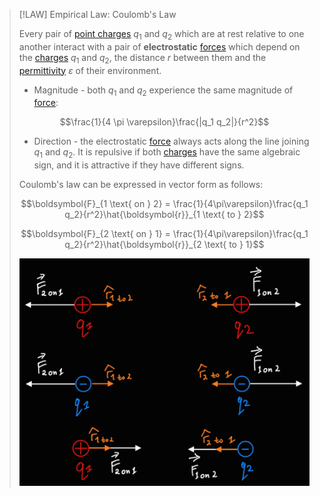 >[!LAW] Empirical Law: Coulomb's Law
>
>Every pair of [point charges](Point%20Charge.md) $q_1$ and $q_2$ which are at rest relative to one another interact with a pair of **electrostatic** [forces](../../Mechanics/Force.md) which depend on the [charges](Electric%20Charge.md) $q_1$ and $q_2$,  the distance $r$ between them and the [permittivity](Permittivity.md) $\varepsilon$ of their environment.
>
>- Magnitude - both $q_1$ and $q_2$ experience the same magnitude of [force](../../Mechanics/Force.md):
>
>$$\frac{1}{4 \pi \varepsilon}\frac{|q_1 q_2|}{r^2}$$
>
>- Direction - the electrostatic [force](../../Mechanics/Force.md) always acts along the line joining $q_1$ and $q_2$. It is repulsive if both [charges](../Electric%20Charge.md) have the same algebraic sign, and it is attractive if they have different signs.
>
>Coulomb's law can be expressed in vector form as follows:
>
>$$\boldsymbol{F}_{1 \text{ on } 2} = \frac{1}{4\pi\varepsilon}\frac{q_1 q_2}{r^2}\hat{\boldsymbol{r}}_{1 \text{ to } 2}$$
>
>$$\boldsymbol{F}_{2 \text{ on } 1} = \frac{1}{4\pi\varepsilon}\frac{q_1 q_2}{r^2}\hat{\boldsymbol{r}}_{2 \text{ to } 1}$$
>
>![Coulomb's Law](Resources/Coulomb's%20Law.jpg)
>
